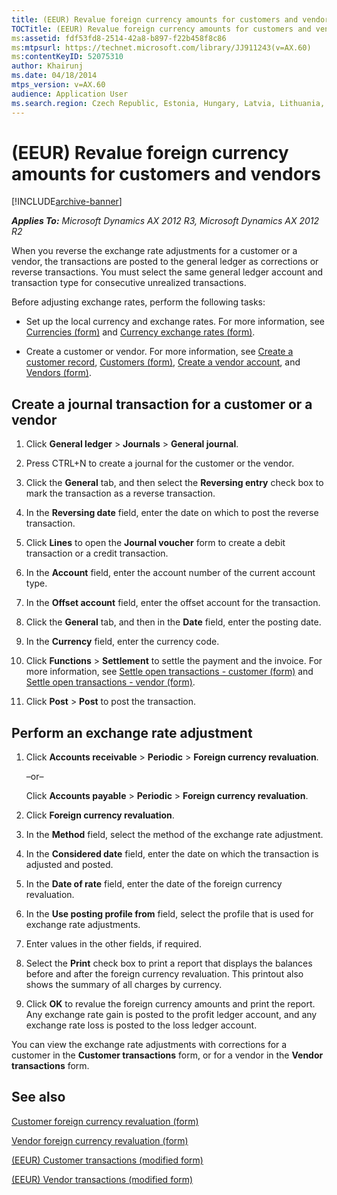 ```yaml
---
title: (EEUR) Revalue foreign currency amounts for customers and vendors
TOCTitle: (EEUR) Revalue foreign currency amounts for customers and vendors
ms:assetid: fdf53fd8-2514-42a8-b897-f22b458f8c86
ms:mtpsurl: https://technet.microsoft.com/library/JJ911243(v=AX.60)
ms:contentKeyID: 52075310
author: Khairunj
ms.date: 04/18/2014
mtps_version: v=AX.60
audience: Application User
ms.search.region: Czech Republic, Estonia, Hungary, Latvia, Lithuania, Poland, Russia
---
```


# (EEUR) Revalue foreign currency amounts for customers and vendors 


[!INCLUDE[archive-banner](includes/archive-banner.md)]


_**Applies To:** Microsoft Dynamics AX 2012 R3, Microsoft Dynamics AX 2012 R2_

When you reverse the exchange rate adjustments for a customer or a vendor, the transactions are posted to the general ledger as corrections or reverse transactions. You must select the same general ledger account and transaction type for consecutive unrealized transactions.

Before adjusting exchange rates, perform the following tasks:

  - Set up the local currency and exchange rates. For more information, see [Currencies (form)](https://technet.microsoft.com/library/aa582902\(v=ax.60\)) and [Currency exchange rates (form)](https://technet.microsoft.com/library/hh209477\(v=ax.60\)).

  - Create a customer or vendor. For more information, see [Create a customer record](create-a-customer-record.md), [Customers (form)](https://technet.microsoft.com/library/aa590606\(v=ax.60\)), [Create a vendor account](create-a-vendor-account.md), and [Vendors (form)](https://technet.microsoft.com/library/aa592162\(v=ax.60\)).

## Create a journal transaction for a customer or a vendor

1.  Click **General ledger** \> **Journals** \> **General journal**.

2.  Press CTRL+N to create a journal for the customer or the vendor.

3.  Click the **General** tab, and then select the **Reversing entry** check box to mark the transaction as a reverse transaction.

4.  In the **Reversing date** field, enter the date on which to post the reverse transaction.

5.  Click **Lines** to open the **Journal voucher** form to create a debit transaction or a credit transaction.

6.  In the **Account** field, enter the account number of the current account type.

7.  In the **Offset account** field, enter the offset account for the transaction.

8.  Click the **General** tab, and then in the **Date** field, enter the posting date.

9.  In the **Currency** field, enter the currency code.

10. Click **Functions** \> **Settlement** to settle the payment and the invoice. For more information, see [Settle open transactions - customer (form)](https://technet.microsoft.com/library/aa558602\(v=ax.60\)) and [Settle open transactions - vendor (form)](https://technet.microsoft.com/library/aa619609\(v=ax.60\)).

11. Click **Post** \> **Post** to post the transaction.

## Perform an exchange rate adjustment

1.  Click **Accounts receivable** \> **Periodic** \> **Foreign currency revaluation**.
    
    –or–
    
    Click **Accounts payable** \> **Periodic** \> **Foreign currency revaluation**.

2.  Click **Foreign currency revaluation**.

3.  In the **Method** field, select the method of the exchange rate adjustment.

4.  In the **Considered date** field, enter the date on which the transaction is adjusted and posted.

5.  In the **Date of rate** field, enter the date of the foreign currency revaluation.

6.  In the **Use posting profile from** field, select the profile that is used for exchange rate adjustments.

7.  Enter values in the other fields, if required.

8.  Select the **Print** check box to print a report that displays the balances before and after the foreign currency revaluation. This printout also shows the summary of all charges by currency.

9.  Click **OK** to revalue the foreign currency amounts and print the report. Any exchange rate gain is posted to the profit ledger account, and any exchange rate loss is posted to the loss ledger account.

You can view the exchange rate adjustments with corrections for a customer in the **Customer transactions** form, or for a vendor in the **Vendor transactions** form.

## See also

[Customer foreign currency revaluation (form)](https://technet.microsoft.com/library/aa586009\(v=ax.60\))

[Vendor foreign currency revaluation (form)](https://technet.microsoft.com/library/aa500833\(v=ax.60\))

[(EEUR) Customer transactions (modified form)](https://technet.microsoft.com/library/jj730993\(v=ax.60\))

[(EEUR) Vendor transactions (modified form)](https://technet.microsoft.com/library/jj730985\(v=ax.60\))

  


